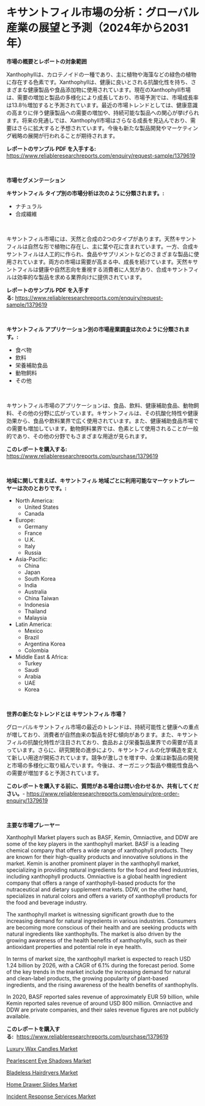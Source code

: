 <p><h1>キサントフィル市場の分析：グローバル産業の展望と予測（2024年から2031年）</h1></p><p><strong>市場の概要とレポートの対象範囲</strong></p>
<p><p>Xanthophyllは、カロテノイドの一種であり、主に植物や海藻などの緑色の植物に存在する色素です。Xanthophyllは、健康に良いとされる抗酸化性を持ち、さまざまな健康製品や食品添加物に使用されています。現在のXanthophyll市場は、需要の増加と製品の多様化により成長しており、市場予測では、市場成長率は13.8％増加すると予測されています。最近の市場トレンドとしては、健康意識の高まりに伴う健康製品への需要の増加や、持続可能な製品への関心が挙げられます。将来の見通しでは、Xanthophyll市場はさらなる成長を見込んでおり、需要はさらに拡大すると予想されています。今後も新たな製品開発やマーケティング戦略の展開が行われることが期待されます。</p></p>
<p><strong>レポートのサンプル PDF を入手する:</strong> <a href="https://www.reliableresearchreports.com/enquiry/request-sample/1379619">https://www.reliableresearchreports.com/enquiry/request-sample/1379619</a></p>
<p>&nbsp;</p>
<p><strong>市場セグメンテーション</strong></p>
<p><strong>キサントフィル タイプ別の市場分析は次のように分類されます。:</strong></p>
<p><ul><li>ナチュラル</li><li>合成繊維</li></ul></p>
<p>&nbsp;</p>
<p><p>キサントフィル市場には、天然と合成の2つのタイプがあります。天然キサントフィルは自然な形で植物に存在し、主に葉や花に含まれています。一方、合成キサントフィルは人工的に作られ、食品やサプリメントなどのさまざまな製品に使用されています。両方の市場は需要が高まる中、成長を続けています。天然キサントフィルは健康や自然志向を重視する消費者に人気があり、合成キサントフィルは効率的な製品を求める業界向けに提供されています。</p></p>
<p><strong>レポートのサンプル PDF を入手する:</strong>&nbsp;<a href="https://www.reliableresearchreports.com/enquiry/request-sample/1379619">https://www.reliableresearchreports.com/enquiry/request-sample/1379619</a></p>
<p>&nbsp;</p>
<p><strong> キサントフィル アプリケーション別の市場産業調査は次のように分類されます。:</strong></p>
<p><ul><li>食べ物</li><li>飲料</li><li>栄養補助食品</li><li>動物飼料</li><li>その他</li></ul></p>
<p>&nbsp;</p>
<p><p>キサントフィル市場のアプリケーションは、食品、飲料、健康補助食品、動物飼料、その他の分野に広がっています。キサントフィルは、その抗酸化特性や健康効果から、食品や飲料業界で広く使用されています。また、健康補助食品市場での需要も増加しています。動物飼料業界では、色素として使用されることが一般的であり、その他の分野でもさまざまな用途が見られます。</p></p>
<p><strong>このレポートを購入する:</strong>&nbsp; <a href="https://www.reliableresearchreports.com/purchase/1379619">https://www.reliableresearchreports.com/purchase/1379619</a></p>
<p>&nbsp;</p>
<p><strong>地域に関して言えば、キサントフィル 地域ごとに利用可能なマーケットプレーヤーは次のとおりです。:</strong></p>
<p><ul>
    <li>
        North America:
        <ul>
            <li>United States</li>
            <li>Canada</li>
        </ul>
    </li>
    <li>
        Europe:
        <ul>
            <li>Germany</li>
            <li>France</li>
            <li>U.K.</li>
            <li>Italy</li>
            <li>Russia</li>
        </ul>
    </li>
    <li>
        Asia-Pacific:
        <ul>
            <li>China</li>
            <li>Japan</li>
            <li>South Korea</li>
            <li>India</li>
            <li>Australia</li>
            <li>China Taiwan</li>
            <li>Indonesia</li>
            <li>Thailand</li>
            <li>Malaysia</li>
        </ul>
    </li>
    <li>
        Latin America:
        <ul>
            <li>Mexico</li>
            <li>Brazil</li>
            <li>Argentina Korea</li>
            <li>Colombia</li>
        </ul>
    </li>
    <li>
        Middle East & Africa:
        <ul>
            <li>Turkey</li>
            <li>Saudi</li>
            <li>Arabia</li>
            <li>UAE</li>
            <li>Korea</li>
        </ul>
    </li>
    </ul></p>
<p>&nbsp;</p>
<p><strong>世界の新たなトレンドとは キサントフィル 市場？</strong></p>
<p><p>グローバルキサントフィル市場の最近のトレンドは、持続可能性と健康への重点が増しており、消費者が自然由来の製品を好む傾向があります。また、キサントフィルの抗酸化特性が注目されており、食品および栄養製品業界での需要が高まっています。さらに、研究開発の進歩により、キサントフィルの化学構造を変えて新しい用途が開拓されています。競争が激しさを増す中、企業は新製品の開発と市場の多様化に取り組んでいます。今後は、オーガニック製品や機能性食品への需要が増加すると予測されています。</p></p>
<p><strong>このレポートを購入する前に、質問がある場合は問い合わせるか、共有してください。</strong>- <a href="https://www.reliableresearchreports.com/enquiry/pre-order-enquiry/1379619">https://www.reliableresearchreports.com/enquiry/pre-order-enquiry/1379619</a></p>
<p>&nbsp;</p>
<p><strong>主要な市場プレーヤー</strong></p>
<p><p>Xanthophyll Market players such as BASF, Kemin, Omniactive, and DDW are some of the key players in the xanthophyll market. BASF is a leading chemical company that offers a wide range of xanthophyll products. They are known for their high-quality products and innovative solutions in the market. Kemin is another prominent player in the xanthophyll market, specializing in providing natural ingredients for the food and feed industries, including xanthophyll products. Omniactive is a global health ingredient company that offers a range of xanthophyll-based products for the nutraceutical and dietary supplement markets. DDW, on the other hand, specializes in natural colors and offers a variety of xanthophyll products for the food and beverage industry.</p><p>The xanthophyll market is witnessing significant growth due to the increasing demand for natural ingredients in various industries. Consumers are becoming more conscious of their health and are seeking products with natural ingredients like xanthophylls. The market is also driven by the growing awareness of the health benefits of xanthophylls, such as their antioxidant properties and potential role in eye health.</p><p>In terms of market size, the xanthophyll market is expected to reach USD 1.24 billion by 2026, with a CAGR of 6.1% during the forecast period. Some of the key trends in the market include the increasing demand for natural and clean-label products, the growing popularity of plant-based ingredients, and the rising awareness of the health benefits of xanthophylls.</p><p>In 2020, BASF reported sales revenue of approximately EUR 59 billion, while Kemin reported sales revenue of around USD 800 million. Omniactive and DDW are private companies, and their sales revenue figures are not publicly available.</p></p>
<p><strong>このレポートを購入する:</strong>&nbsp;&nbsp;<a href="https://www.reliableresearchreports.com/purchase/1379619">https://www.reliableresearchreports.com/purchase/1379619</a></p>
<p><p><a href="https://woozy-pyroraptor-a1f.notion.site/Luxury-Wax-Candles-Market-Research-Report-Provides-thorough-Industry-Overview-which-offers-an-In-De-a6cfbfd8cd144037ac9356267b82830d">Luxury Wax Candles Market</a></p><p><a href="https://view.publitas.com/reportprime-1/pearlescent-eye-shadows-market-centers-on-aspects-such-as-market-growth-market-share-market-opportunity-and-projected-forecasts-spanning-from-2024-to-2031/">Pearlescent Eye Shadows Market</a></p><p><a href="https://view.publitas.com/reportprime-1/bladeless-hairdryers-market-size-share-trends-analysis-report-by-application-regional-outlook-competitive-strategies-and-segment-forecasts-2024-2031/">Bladeless Hairdryers Market</a></p><p><a href="https://rainy-horn-d69.notion.site/Home-Drawer-Slides-Market-Size-Share-Trends-Analysis-Report-By-Application-Regional-Outlook-Com-738d3cc7ced1425eaf53c90d57193600">Home Drawer Slides Market</a></p><p><a href="https://rainy-horn-d69.notion.site/Incident-Response-Services-Market-Size-Evaluating-its-Market-Trends-Growth-and-Projections-2024--52970b8448654395b96693c66c067df1">Incident Response Services Market</a></p></p>